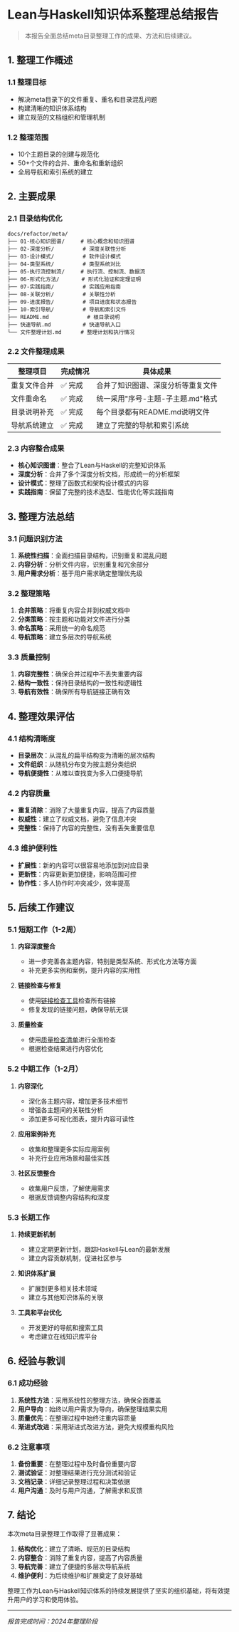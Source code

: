 # Lean与Haskell知识体系整理总结报告

> 本报告全面总结meta目录整理工作的成果、方法和后续建议。

## 1. 整理工作概述

### 1.1 整理目标

- 解决meta目录下的文件重复、重名和目录混乱问题
- 构建清晰的知识体系结构
- 建立规范的文档组织和管理机制

### 1.2 整理范围

- 10个主题目录的创建与规范化
- 50+个文件的合并、重命名和重新组织
- 全局导航和索引系统的建立

## 2. 主要成果

### 2.1 目录结构优化

```
docs/refactor/meta/
├── 01-核心知识图谱/     # 核心概念和知识图谱
├── 02-深度分析/         # 深度关联性分析
├── 03-设计模式/         # 软件设计模式
├── 04-类型系统/         # 类型系统对比
├── 05-执行流控制流/     # 执行流、控制流、数据流
├── 06-形式化方法/       # 形式化验证和定理证明
├── 07-实践指南/         # 实践应用指南
├── 08-关联分析/         # 关联性分析
├── 09-进度报告/         # 项目进度和状态报告
├── 10-索引导航/         # 导航和索引文件
├── README.md            # 根目录说明
├── 快速导航.md          # 快速导航入口
└── 文件整理计划.md      # 整理计划和执行情况
```

### 2.2 文件整理成果

| 整理项目 | 完成情况 | 具体成果 |
|---------|----------|----------|
| 重复文件合并 | ✅ 完成 | 合并了知识图谱、深度分析等重复文件 |
| 文件重命名 | ✅ 完成 | 统一采用"序号-主题-子主题.md"格式 |
| 目录说明补充 | ✅ 完成 | 每个目录都有README.md说明文件 |
| 导航系统建立 | ✅ 完成 | 建立了完整的导航和索引系统 |

### 2.3 内容整合成果

- **核心知识图谱**：整合了Lean与Haskell的完整知识体系
- **深度分析**：合并了多个深度分析文档，形成统一的分析框架
- **设计模式**：整理了函数式和架构设计模式的内容
- **实践指南**：保留了完整的技术选型、性能优化等实践指南

## 3. 整理方法总结

### 3.1 问题识别方法

1. **系统性扫描**：全面扫描目录结构，识别重复和混乱问题
2. **内容分析**：分析文件内容，识别重复和冗余部分
3. **用户需求分析**：基于用户需求确定整理优先级

### 3.2 整理策略

1. **合并策略**：将重复内容合并到权威文档中
2. **分类策略**：按主题和功能对文件进行分类
3. **命名策略**：采用统一的命名规范
4. **导航策略**：建立多层次的导航系统

### 3.3 质量控制

1. **内容完整性**：确保合并过程中不丢失重要内容
2. **结构一致性**：保持目录结构的一致性和逻辑性
3. **导航有效性**：确保所有导航链接正确有效

## 4. 整理效果评估

### 4.1 结构清晰度

- **目录层次**：从混乱的扁平结构变为清晰的层次结构
- **文件组织**：从随机分布变为按主题分类组织
- **导航便捷性**：从难以查找变为多入口便捷导航

### 4.2 内容质量

- **重复消除**：消除了大量重复内容，提高了内容质量
- **权威性**：建立了权威文档，避免了信息冲突
- **完整性**：保持了内容的完整性，没有丢失重要信息

### 4.3 维护便利性

- **扩展性**：新的内容可以很容易地添加到对应目录
- **更新性**：内容更新更加便捷，影响范围可控
- **协作性**：多人协作时冲突减少，效率提高

## 5. 后续工作建议

### 5.1 短期工作（1-2周）

1. **内容深度整合**
   - 进一步完善各主题内容，特别是类型系统、形式化方法等方面
   - 补充更多实例和案例，提升内容的实用性

2. **链接检查与修复**
   - 使用[链接检查工具](10-索引导航/link_checker.md)检查所有链接
   - 修复发现的链接问题，确保导航无误

3. **质量检查**
   - 使用[质量检查清单](10-索引导航/quality_check.md)进行全面检查
   - 根据检查结果进行内容优化

### 5.2 中期工作（1-2月）

1. **内容深化**
   - 深化各主题内容，增加更多技术细节
   - 增强各主题间的关联性分析
   - 添加更多可视化图表，提升内容可读性

2. **应用案例补充**
   - 收集和整理更多实际应用案例
   - 补充行业应用场景和最佳实践

3. **社区反馈整合**
   - 收集用户反馈，了解使用需求
   - 根据反馈调整内容结构和深度

### 5.3 长期工作

1. **持续更新机制**
   - 建立定期更新计划，跟踪Haskell与Lean的最新发展
   - 建立内容贡献机制，促进社区参与

2. **知识体系扩展**
   - 扩展到更多相关技术领域
   - 建立与其他知识体系的关联

3. **工具和平台优化**
   - 开发更好的导航和搜索工具
   - 考虑建立在线知识库平台

## 6. 经验与教训

### 6.1 成功经验

1. **系统性方法**：采用系统性的整理方法，确保全面覆盖
2. **用户导向**：始终以用户需求为导向，确保整理结果实用
3. **质量优先**：在整理过程中始终注重内容质量
4. **渐进式改进**：采用渐进式改进方法，避免大规模重构风险

### 6.2 注意事项

1. **备份重要**：在整理过程中及时备份重要内容
2. **测试验证**：对整理结果进行充分测试和验证
3. **文档记录**：详细记录整理过程和决策依据
4. **用户沟通**：及时与用户沟通，了解需求和反馈

## 7. 结论

本次meta目录整理工作取得了显著成果：

1. **结构优化**：建立了清晰、规范的目录结构
2. **内容整合**：消除了重复内容，提高了内容质量
3. **导航完善**：建立了便捷的多层次导航系统
4. **维护便利**：为后续维护和扩展奠定了良好基础

整理工作为Lean与Haskell知识体系的持续发展提供了坚实的组织基础，将有效提升用户的学习和使用体验。

---

*报告完成时间：2024年整理阶段* 
